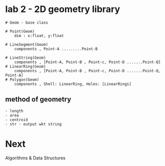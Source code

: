 # lab 2 - 2D geometry library

    # Geom - base class

    # Point(Geom)
        dim : x:float, y:float

    # LineSegment(Geom)
        components , Point-A .........Point-B

    # LineString(Geom)
        components , [Point-A, Point-B , Point-c, Point-D .......Point-Q]
    # LinearRing(Geom)
        components , [Point-A, Point-B , Point-c, Point-D .......Point-Q, Point-A]
    # Polygon(Geom)
        components , Shell: LinearRing, Holes: [LinearRings]


## method of geometry

    - length
    - area
    - centroid
    - str - output wkt string

# Next

Algorithms & Data Structures
